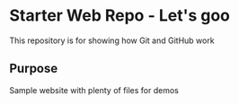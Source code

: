 # Starter Web Repo - Let's goo

This repository is for showing how Git and GitHub work

## Purpose

Sample website with plenty of files for demos
